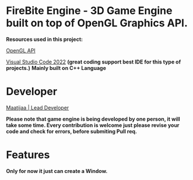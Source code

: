 # FireBite Engine - 3D Game Engine built on top of OpenGL Graphics API.

**Resources used in this project:**

[OpenGL API](https://www.opengl.org/)

[Visual Studio Code 2022](https://visualstudio.microsoft.com/downloads/) **(great coding support best IDE for this type of projects.)**
**Mainly built on C++ Language**

# Developer

[Maatijaa | Lead Developer](https://github.com/Maatijaa/)

**Please note that game engine is being developed by one person, it will take some time. Every contribution is welcome just please revise your code and check for errors, before submiting Pull req.**

# Features

**Only for now it just can create a Window.**
